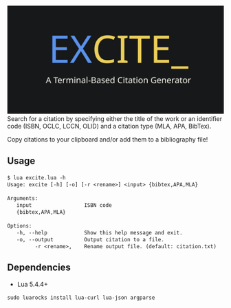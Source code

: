 
![Logo](logo.png)
Search for a citation by specifying either the title of the work or an identifier code (ISBN, OCLC, LCCN, OLID) and a citation type (MLA, APA, BibTex). 

Copy citations to your clipboard and/or add them to a bibliography file!

## Usage

``` 
$ lua excite.lua -h
Usage: excite [-h] [-o] [-r <rename>] <input> {bibtex,APA,MLA}

Arguments:
   input                 ISBN code
   {bibtex,APA,MLA}

Options:
   -h, --help            Show this help message and exit.
   -o, --output          Output citation to a file.
         -r <rename>,    Rename output file. (default: citation.txt)
```

## Dependencies

* Lua 5.4.4+

``` 
sudo luarocks install lua-curl lua-json argparse
```

